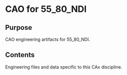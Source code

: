 # CAO for 55_80_NDI

## Purpose
CAO engineering artifacts for 55_80_NDI.

## Contents
Engineering files and data specific to this CAx discipline.
